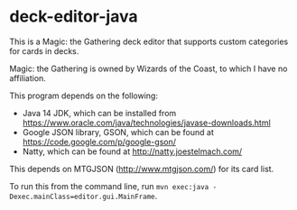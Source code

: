 # deck-editor-java
This is a Magic: the Gathering deck editor that supports custom categories for cards in decks.

Magic: the Gathering is owned by Wizards of the Coast, to which I have no affiliation.

This program depends on the following:
 - Java 14 JDK, which can be installed from https://www.oracle.com/java/technologies/javase-downloads.html
 - Google JSON library, GSON, which can be found at https://code.google.com/p/google-gson/
 - Natty, which can be found at http://natty.joestelmach.com/

This depends on MTGJSON (http://www.mtgjson.com/) for its card list.

To run this from the command line, run `mvn exec:java -Dexec.mainClass=editor.gui.MainFrame`.